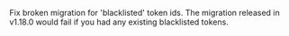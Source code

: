 Fix broken migration for 'blacklisted' token ids. The migration released in v1.18.0 would fail if you had any existing blacklisted tokens.